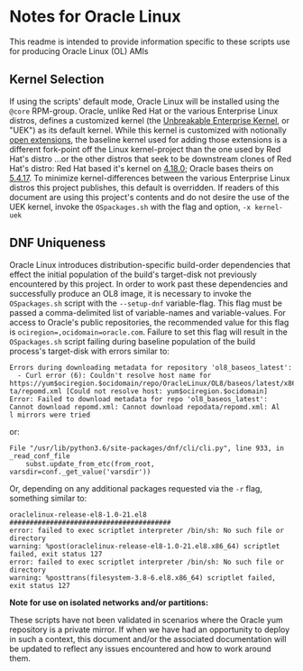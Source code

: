 # Notes for Oracle Linux

This readme is intended to provide information specific to these scripts use for producing Oracle Linux (OL) AMIs

## Kernel Selection

If using the scripts' default mode, Oracle Linux will be installed using the `@core` RPM-group. Oracle, unlike Red Hat or the various Enterprise Linux distros, defines a customized kernel (the [Unbreakable Enterprise Kernel](https://docs.oracle.com/en/operating-systems/uek/), or "UEK") as its default kernel. While this kernel is customized with notionally [open extensions](https://github.com/oracle/linux-uek), the baseline kernel used for adding those extensions is a different fork-point off the Linux kernel-project than the one used by Red Hat's distro &hellip;or the other distros that seek to be downstream clones of Red Hat's distro: Red Hat based it's kernel on [4.18.0](https://access.redhat.com/documentation/en-us/red_hat_enterprise_linux/8/html-single/8.0_release_notes/index#kernel); Oracle bases theirs on [5.4.17](https://docs.oracle.com/en/operating-systems/uek/). To minimize kernel-differences between the various Enterprise Linux distros this project publishes, this default is overridden. If readers of this document are using this project's contents and do not desire the use of the UEK kernel, invoke the `OSpackages.sh` with the flag and option, `-x kernel-uek`

## DNF Uniqueness

Oracle Linux introduces distribution-specific build-order dependencies that effect the initial population of the build's target-disk not previously encountered by this project. In order to work past these dependencies and successfully produce an OL8 image, it is necessary to invoke the `OSpackages.sh` script with the `--setup-dnf` variable-flag. This flag must be passed a comma-delimited list of variable-names and variable-values. For access to Oracle's public repositories, the recommended value for this flag is `ociregion=,ocidomain=oracle.com`. Failure to set this flag will result in the `OSpackages.sh` script failing during baseline population of the build process's target-disk with errors similar to:

~~~
Errors during downloading metadata for repository 'ol8_baseos_latest':
  - Curl error (6): Couldn't resolve host name for https://yum$ociregion.$ocidomain/repo/OracleLinux/OL8/baseos/latest/x86_64/repoda
ta/repomd.xml [Could not resolve host: yum$ociregion.$ocidomain]
Error: Failed to download metadata for repo 'ol8_baseos_latest': Cannot download repomd.xml: Cannot download repodata/repomd.xml: Al
l mirrors were tried
~~~

or:

~~~
File "/usr/lib/python3.6/site-packages/dnf/cli/cli.py", line 933, in _read_conf_file
    subst.update_from_etc(from_root, varsdir=conf._get_value('varsdir'))
~~~

Or, depending on any additional packages requested via the `-r` flag, something similar to:

~~~
oraclelinux-release-el8-1.0-21.el8    ########################################
error: failed to exec scriptlet interpreter /bin/sh: No such file or directory
warning: %post(oraclelinux-release-el8-1.0-21.el8.x86_64) scriptlet failed, exit status 127
error: failed to exec scriptlet interpreter /bin/sh: No such file or directory
warning: %posttrans(filesystem-3.8-6.el8.x86_64) scriptlet failed, exit status 127
~~~

**Note for use on isolated networks and/or partitions:**

These scripts have not been validated in scenarios where the Oracle yum repository is a private mirror. If when we have had an opportunity to deploy in such a context, this document and/or the associated documentation will be updated to reflect any issues encountered and how to work around them.
